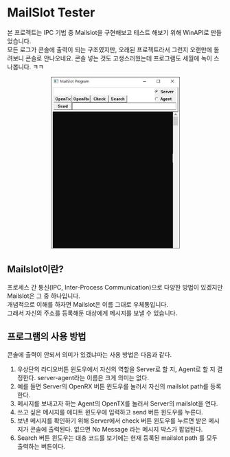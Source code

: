 # MailSlot Tester

본 프로젝트는 IPC 기법 중 Mailslot을 구현해보고 테스트 해보기 위해 WinAPI로 만들었습니다.<br>
모든 로그가 콘솔에 출력이 되는 구조였지만, 오래된 프로젝트라서 그런지 오랜만에 돌려보니 콘솔로 안나오네요. 콘솔 넣는 것도 고생스러웠는데 프로그램도 세월에 녹이 스나봅니다. ㅋㅋ<br>

<p align="center">
  <img src="mailslot.jpg" width="300" height="400">
</p>

## Mailslot이란?
프로세스 간 통신(IPC, Inter-Process Communication)으로 다양한 방법이 있겠지만 Mailslot은 그 중 하나입니다.<br>
개념적으로 이해를 하자면 Mailslot은 이름 그대로 우체통입니다.<br>
그래서 자신의 주소를 등록해둔 대상에게 메시지를 보낼 수 있습니다.<br>

## 프로그램의 사용 방법

콘솔에 출력이 안되서 의미가 있겠냐마는 사용 방법은 다음과 같다.

1. 우상단의 라디오버튼 윈도우에서 자신의 역할을 Server로 할 지, Agent로 할 지 결정한다. server-agent라는 이름은 크게 의미는 없다.
2. 예를 들면 Server의 OpenRX 버튼 윈도우를 눌러서 자신의 mailslot path를 등록한다.
3. 메시지를 보내고자 하는 Agent의 OpenTX를 눌러서 Server의 mailslot을 연다.
4. 쓰고 싶은 메시지를 에디트 윈도우에 입력하고 send 버튼 윈도우를 누른다.
5. 보낸 메시지를 확인하기 위해 Server에서 check 버튼 윈도우를 누르면 받은 메시지가 콘솔에 출력된다. 없으면 No Message 라는 메시지 박스가 팝업된다.
6. Search 버튼 윈도우는 대충 코드를 보기에는 현재 등록된 mailslot path 를 모두 출력하는 버튼이다.
